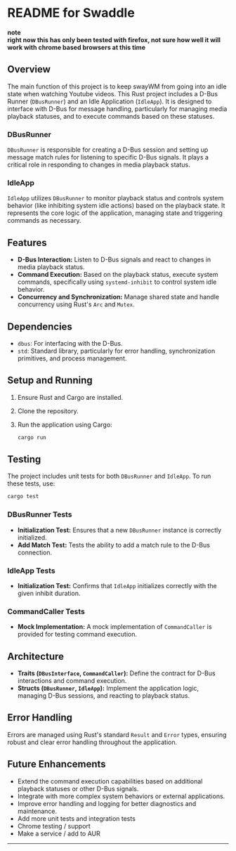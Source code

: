 # README for Swaddle

**note**  
**right now this has only been tested with firefox, not sure how well it will work with chrome based browsers at this time**
## Overview

The main function of this project is to keep swayWM from going into an idle state when watching Youtube videos. This Rust project includes a D-Bus Runner (`DBusRunner`) and an Idle Application (`IdleApp`). It is designed to interface with D-Bus for message handling, particularly for managing media playback statuses, and to execute commands based on these statuses. 

### DBusRunner

`DBusRunner` is responsible for creating a D-Bus session and setting up message match rules for listening to specific D-Bus signals. It plays a critical role in responding to changes in media playback status.

### IdleApp

`IdleApp` utilizes `DBusRunner` to monitor playback status and controls system behavior (like inhibiting system idle actions) based on the playback state. It represents the core logic of the application, managing state and triggering commands as necessary.

## Features

- **D-Bus Interaction:** Listen to D-Bus signals and react to changes in media playback status.
- **Command Execution:** Based on the playback status, execute system commands, specifically using `systemd-inhibit` to control system idle behavior.
- **Concurrency and Synchronization:** Manage shared state and handle concurrency using Rust's `Arc` and `Mutex`.

## Dependencies

- `dbus`: For interfacing with the D-Bus.
- `std`: Standard library, particularly for error handling, synchronization primitives, and process management.

## Setup and Running

1. Ensure Rust and Cargo are installed.
2. Clone the repository.
3. Run the application using Cargo:

   ```bash
   cargo run
   ```

## Testing

The project includes unit tests for both `DBusRunner` and `IdleApp`. To run these tests, use:

```bash
cargo test
```

### DBusRunner Tests

- **Initialization Test:** Ensures that a new `DBusRunner` instance is correctly initialized.
- **Add Match Test:** Tests the ability to add a match rule to the D-Bus connection.

### IdleApp Tests

- **Initialization Test:** Confirms that `IdleApp` initializes correctly with the given inhibit duration.

### CommandCaller Tests

- **Mock Implementation:** A mock implementation of `CommandCaller` is provided for testing command execution.

## Architecture

- **Traits (`DBusInterface`, `CommandCaller`):** Define the contract for D-Bus interactions and command execution.
- **Structs (`DBusRunner`, `IdleApp`):** Implement the application logic, managing D-Bus sessions, and reacting to playback status.

## Error Handling

Errors are managed using Rust's standard `Result` and `Error` types, ensuring robust and clear error handling throughout the application.

## Future Enhancements

- Extend the command execution capabilities based on additional playback statuses or other D-Bus signals.
- Integrate with more complex system behaviors or external applications.
- Improve error handling and logging for better diagnostics and maintenance.
- Add more unit tests and integration tests
- Chrome testing / support
- Make a service / add to AUR

---
